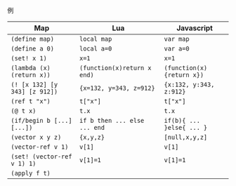 例

Map                          | Lua                         |               Javascript
-----------------------------|-----------------------------|---------------------------
`(define map)`               |`local map`                  |`var map`
`(define a 0)`               |`local a=0`                  |`var a=0`
`(set! x 1)`                 |`x=1`                        |`x=1`
`(lambda (x) (return x))`    |`(function(x)return x end)`  |`(function(x){return x})`
`(! [x 132] [y 343] [z 912])`|`{x=132, y=343, z=912}`      |`{x:132, y:343, z:912}`
`(ref t "x")`                |`t["x"]`                     |`t["x"]`
`(@ t x)`                    |`t.x`                        |`t.x`
`(if/begin b [...] [...])`   |`if b then ... else ... end` |`if(b){ ... }else{ ... }`
`(vector x y z)`             |`{x,y,z}`                    |`[null,x,y,z]`
`(vector-ref v 1)`           |`v[1]`                       |`v[1]`
`(set! (vector-ref v 1) 1)`  |`v[1]=1`                     |`v[1]=1`
`(apply f t)`                |                             |
